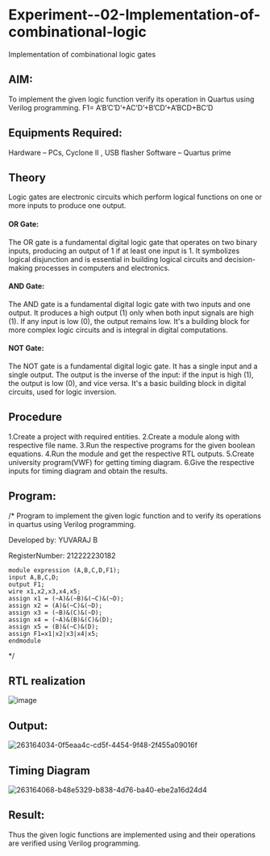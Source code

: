 # Experiment--02-Implementation-of-combinational-logic
Implementation of combinational logic gates
 
## AIM:
To implement the given logic function verify its operation in Quartus using Verilog programming.
 F1= A’B’C’D’+AC’D’+B’CD’+A’BCD+BC’D
 
 
 
## Equipments Required:
 Hardware – PCs, Cyclone II , USB flasher
 Software – Quartus prime


## Theory
Logic gates are electronic circuits which perform logical functions on one or more inputs to produce one output.
#### OR Gate:
The OR gate is a fundamental digital logic gate that operates on two binary inputs, producing an output of 1 if at least one input is 1. It symbolizes logical disjunction and is essential in building logical circuits and decision-making processes in computers and electronics.
#### AND Gate:
The AND gate is a fundamental digital logic gate with two inputs and one output. It produces a high output (1) only when both input signals are high (1). If any input is low (0), the output remains low. It's a building block for more complex logic circuits and is integral in digital computations.
#### NOT Gate:
The NOT gate is a fundamental digital logic gate. It has a single input and a single output. The output is the inverse of the input: if the input is high (1), the output is low (0), and vice versa. It's a basic building block in digital circuits, used for logic inversion.
 
## Procedure
1.Create a project with required entities.
2.Create a module along with respective file name.
3.Run the respective programs for the given boolean equations.
4.Run the module and get the respective RTL outputs.
5.Create university program(VWF) for getting timing diagram. 
6.Give the respective inputs for timing diagram and obtain the results.
## Program:

/*
Program to implement the given logic function and to verify its operations in quartus using Verilog programming.

Developed by: YUVARAJ B

RegisterNumber:  212222230182
```
module expression (A,B,C,D,F1);
input A,B,C,D;
output F1;
wire x1,x2,x3,x4,x5;
assign x1 = (~A)&(~B)&(~C)&(~D);
assign x2 = (A)&(~C)&(~D);
assign x3 = (~B)&(C)&(~D);
assign x4 = (~A)&(B)&(C)&(D);
assign x5 = (B)&(~C)&(D);
assign F1=x1|x2|x3|x4|x5;
endmodule
```

*/
## RTL realization
![image](https://github.com/Yuva2005raj/Experiment--02-Implementation-of-combinational-logic-/assets/118343998/ca68ab15-4ebc-42e4-a8a9-f0b88898b14a)


## Output:
![263164034-0f5eaa4c-cd5f-4454-9f48-2f455a09016f](https://github.com/Yuva2005raj/Experiment--02-Implementation-of-combinational-logic-/assets/118343998/7b24851a-fbb0-4127-a2a9-f4009c203da7)


## Timing Diagram
![263164068-b48e5329-b838-4d76-ba40-ebe2a16d24d4](https://github.com/Yuva2005raj/Experiment--02-Implementation-of-combinational-logic-/assets/118343998/027008da-1b6c-48dd-80f9-5df30f69f6e0)

## Result:
Thus the given logic functions are implemented using  and their operations are verified using Verilog programming.

